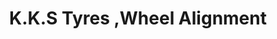 ---
title: "K.K.S Tyres ,Wheel Alignment"
url: /karinkallathani/k-k-s-tyres-wheel-alignment/
shop: Reifen
---
